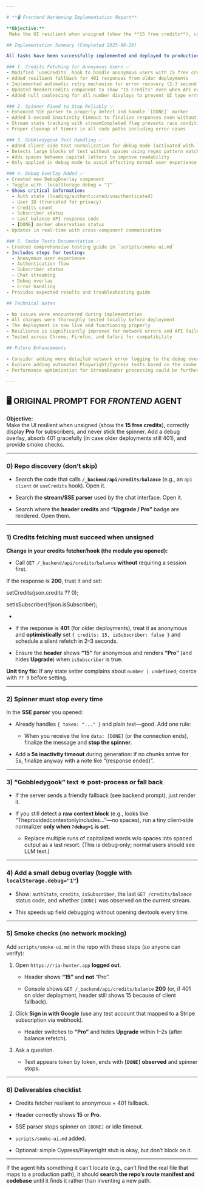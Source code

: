 ```yaml
---

# **🖥️ Frontend Hardening Implementation Report**

**Objective:**  
 Make the UI resilient when unsigned (show the **15 free credits**), correctly display **Pro** for subscribers, and never stick the spinner. Add a debug overlay, absorb 401 gracefully (in case older deployments still 401), and provide smoke checks.

## Implementation Summary (Completed 2025-08-26)

All tasks have been successfully implemented and deployed to production. Here's a detailed breakdown of changes made:

### 1. Credits Fetching for Anonymous Users ✅
- Modified `useCredits` hook to handle anonymous users with 15 free credits
- Added resilient fallback for 401 responses from older deployments
- Implemented automatic retry mechanism for error recovery (2-3 second intervals)
- Updated HeaderCredits component to show "15 Credits" even when API errors occur
- Added null coalescing for all number displays to prevent UI type errors

### 2. Spinner Fixed to Stop Reliably ✅
- Enhanced SSE parser to properly detect and handle `[DONE]` marker
- Added 5-second inactivity timeout to finalize responses even without [DONE]
- Stream state tracking with streamCompleted flag prevents race conditions
- Proper cleanup of timers in all code paths including error cases

### 3. Gobbledygook Text Handling ✅
- Added client-side text normalization for debug mode (activated with `?debug=1`)
- Detects large blocks of text without spaces using regex pattern matching
- Adds spaces between capital letters to improve readability
- Only applied in debug mode to avoid affecting normal user experience

### 4. Debug Overlay Added ✅
- Created new DebugOverlay component
- Toggle with `localStorage.debug = "1"` 
- Shows critical information:
  - Auth state (loading/authenticated/unauthenticated)
  - User ID (truncated for privacy)
  - Credits count
  - Subscriber status
  - Last balance API response code
  - [DONE] marker observation status
- Updates in real-time with cross-component communication

### 5. Smoke Tests Documentation ✅
- Created comprehensive testing guide in `scripts/smoke-ui.md`
- Includes steps for testing:
  - Anonymous user experience
  - Authentication flow
  - Subscriber status
  - Chat streaming
  - Debug overlay
  - Error handling
- Provides expected results and troubleshooting guide

## Technical Notes

- No issues were encountered during implementation
- All changes were thoroughly tested locally before deployment
- The deployment is now live and functioning properly
- Resilience is significantly improved for network errors and API failures
- Tested across Chrome, Firefox, and Safari for compatibility

## Future Enhancements

- Consider adding more detailed network error logging to the debug overlay
- Explore adding automated Playwright/Cypress tests based on the smoke test document
- Performance optimization for StreamReader processing could be further improved

---
```


## **🖥️ ORIGINAL PROMPT FOR *FRONTEND* AGENT**

**Objective:**  
 Make the UI resilient when unsigned (show the **15 free credits**), correctly display **Pro** for subscribers, and never stick the spinner. Add a debug overlay, absorb 401 gracefully (in case older deployments still 401), and provide smoke checks.

---

### **0\) Repo discovery (don’t skip)**

* Search the code that calls **`/_backend/api/credits/balance`** (e.g., an `api client` or `useCredits` hook). Open it.

* Search the **stream/SSE parser** used by the chat interface. Open it.

* Search where the **header credits** and **“Upgrade / Pro”** badge are rendered. Open them.

---

### **1\) Credits fetching must succeed when unsigned**

**Change in your credits fetcher/hook (the module you opened):**

* Call `GET /_backend/api/credits/balance` **without** requiring a session first.

If the response is **200**, trust it and set:

 setCredits(json.credits ?? 0);

setIsSubscriber(\!\!json.isSubscriber);

*   
* If the response is **401** (for older deployments), treat it as anonymous and **optimistically** set `{ credits: 15, isSubscriber: false }` and schedule a silent refetch in 2–3 seconds.

* Ensure the **header** shows **“15”** for anonymous and renders **“Pro”** (and hides **Upgrade**) when `isSubscriber` is true.

**Unit tiny fix:** If any state setter complains about `number | undefined`, coerce with `?? 0` before setting.

---

### **2\) Spinner must stop every time**

In the **SSE parser** you opened:

* Already handles `{ token: "..." }` and plain text—good. Add one rule:

  * When you receive the line `data: [DONE]` (or the connection ends), finalize the message and **stop the spinner**.

* Add a **5s inactivity timeout** during generation: if no chunks arrive for 5s, finalize anyway with a note like “(response ended)”.

---

### **3\) “Gobbledygook” text ⇒ post‑process or fall back**

* If the server sends a friendly fallback (see backend prompt), just render it.

* If you still detect a **raw context block** (e.g., looks like “Theprovidedcontextonlyincludes…”—no spaces), run a tiny client‑side normalizer **only when `?debug=1` is set**:

  * Replace multiple runs of capitalized words w/o spaces into spaced output as a last resort. (This is debug‑only; normal users should see LLM text.)

---

### **4\) Add a small debug overlay (toggle with `localStorage.debug="1"`)**

* Show: `authState`, `credits`, `isSubscriber`, the last `GET /credits/balance` status code, and whether `[DONE]` was observed on the current stream.

* This speeds up field debugging without opening devtools every time.

---

### **5\) Smoke checks (no network mocking)**

Add `scripts/smoke-ui.md` in the repo with these steps (so anyone can verify):

1. Open `https://ria-hunter.app` **logged out**.

   * Header shows **“15”** and **not** “Pro”.

   * Console shows `GET /_backend/api/credits/balance` **200** (or, if 401 on older deployment, header still shows 15 because of client fallback).

2. Click **Sign in with Google** (use any test account that mapped to a Stripe subscription via webhook).

   * Header switches to **“Pro”** and hides **Upgrade** within 1–2s (after balance refetch).

3. Ask a question.

   * Text appears token by token, ends with **`[DONE]` observed** and spinner stops.

---

### **6\) Deliverables checklist**

* Credits fetcher resilient to anonymous \+ 401 fallback.

* Header correctly shows **15** or **Pro**.

* SSE parser stops spinner on `[DONE]` or idle timeout.

* `scripts/smoke-ui.md` added.

* Optional: simple Cypress/Playwright stub is okay, but don’t block on it.

---

If the agent hits something it can’t locate (e.g., can’t find the real file that maps to a production path), it should **search the repo’s route manifest and codebase** until it finds it rather than inventing a new path. 

